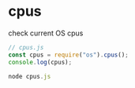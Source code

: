 # cpus
check current OS cpus

```javascript
// cpus.js
const cpus = require("os").cpus();
console.log(cpus);

node cpus.js
```
